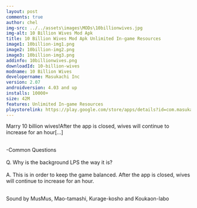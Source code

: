 ```yaml
---
layout: post
comments: true
author: chel
img-src: ../../assets\images\MODs\10billionwives.jpg
img-alt: 10 Billion Wives Mod Apk
title: 10 Billion Wives Mod Apk Unlimited In-game Resources
image1: 10billion-img1.png
image2: 10billion-img2.png
image3: 10billion-img3.png
addinfo: 10billionwives.png
downloadId: 10-billion-wives
modname: 10 Billion Wives
developername: Masukachi Inc
version: 2.07
androidversion: 4.03 and up
installs: 10000+
size: 42M
features: Unlimited In-game Resources
playstorelink: https://play.google.com/store/apps/details?id=com.masukachi.wife2
---
```

<p>Marry 10 billion wives!After the app is closed, wives will continue to increase for an hour[...]<br><br>

-Common Questions<br><br>
Q. Why is the background LPS the way it is?<br><br>
A. This is in order to keep the game balanced. After the app is closed, wives will continue to increase for an hour.<br><br>

Sound by MusMus, Mao-tamashi, Kurage-kosho and Koukaon-labo</p>